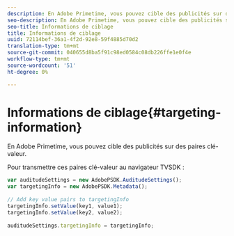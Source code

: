 ```yaml
---
description: En Adobe Primetime, vous pouvez cible des publicités sur des paires clé-valeur.
seo-description: En Adobe Primetime, vous pouvez cible des publicités sur des paires clé-valeur.
seo-title: Informations de ciblage
title: Informations de ciblage
uuid: 72114bef-36a1-4f2d-92e8-59f4885d70d2
translation-type: tm+mt
source-git-commit: 040655d8ba5f91c98ed0584c08db226ffe1e0f4e
workflow-type: tm+mt
source-wordcount: '51'
ht-degree: 0%

---
```



# Informations de ciblage{#targeting-information}

En Adobe Primetime, vous pouvez cible des publicités sur des paires clé-valeur.

Pour transmettre ces paires clé-valeur au navigateur TVSDK :

```js
var auditudeSettings = new AdobePSDK.AuditudeSettings(); 
var targetingInfo = new AdobePSDK.Metadata(); 
 
// Add key value pairs to targetingInfo 
targetingInfo.setValue(key1, value1); 
targetingInfo.setValue(key2, value2); 
 
auditudeSettings.targetingInfo = targetingInfo;
```

